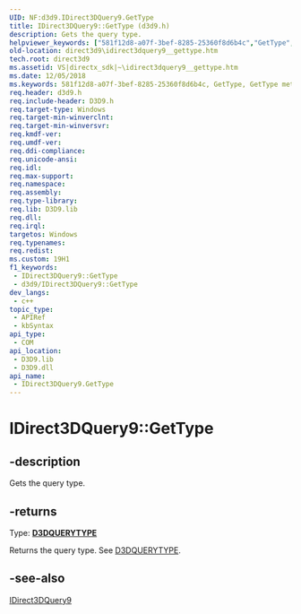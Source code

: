 ```yaml
---
UID: NF:d3d9.IDirect3DQuery9.GetType
title: IDirect3DQuery9::GetType (d3d9.h)
description: Gets the query type.
helpviewer_keywords: ["581f12d8-a07f-3bef-8285-25360f8d6b4c","GetType","GetType method [Direct3D 9]","GetType method [Direct3D 9]","IDirect3DQuery9 interface","IDirect3DQuery9 interface [Direct3D 9]","GetType method","IDirect3DQuery9.GetType","IDirect3DQuery9::GetType","d3d9helper/IDirect3DQuery9::GetType","direct3d9.idirect3dquery9__gettype"]
old-location: direct3d9\idirect3dquery9__gettype.htm
tech.root: direct3d9
ms.assetid: VS|directx_sdk|~\idirect3dquery9__gettype.htm
ms.date: 12/05/2018
ms.keywords: 581f12d8-a07f-3bef-8285-25360f8d6b4c, GetType, GetType method [Direct3D 9], GetType method [Direct3D 9],IDirect3DQuery9 interface, IDirect3DQuery9 interface [Direct3D 9],GetType method, IDirect3DQuery9.GetType, IDirect3DQuery9::GetType, d3d9helper/IDirect3DQuery9::GetType, direct3d9.idirect3dquery9__gettype
req.header: d3d9.h
req.include-header: D3D9.h
req.target-type: Windows
req.target-min-winverclnt: 
req.target-min-winversvr: 
req.kmdf-ver: 
req.umdf-ver: 
req.ddi-compliance: 
req.unicode-ansi: 
req.idl: 
req.max-support: 
req.namespace: 
req.assembly: 
req.type-library: 
req.lib: D3D9.lib
req.dll: 
req.irql: 
targetos: Windows
req.typenames: 
req.redist: 
ms.custom: 19H1
f1_keywords:
 - IDirect3DQuery9::GetType
 - d3d9/IDirect3DQuery9::GetType
dev_langs:
 - c++
topic_type:
 - APIRef
 - kbSyntax
api_type:
 - COM
api_location:
 - D3D9.lib
 - D3D9.dll
api_name:
 - IDirect3DQuery9.GetType
---
```


# IDirect3DQuery9::GetType


## -description

Gets the query type.



## -returns

Type: <b><a href="/windows/desktop/direct3d9/d3dquerytype">D3DQUERYTYPE</a></b>

Returns the query type. See <a href="/windows/desktop/direct3d9/d3dquerytype">D3DQUERYTYPE</a>.

## -see-also

<a href="/windows/desktop/api/d3d9helper/nn-d3d9helper-idirect3dquery9">IDirect3DQuery9</a>
